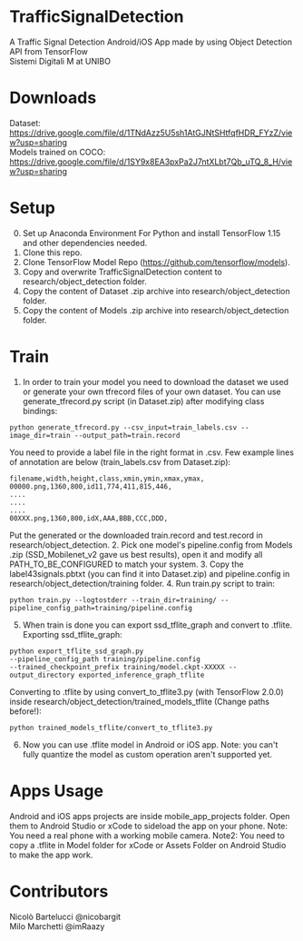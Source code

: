 # TrafficSignalDetection
A Traffic Signal Detection Android/iOS App made by using Object Detection API from TensorFlow<br>Sistemi Digitali M at UNIBO
# Downloads
Dataset: https://drive.google.com/file/d/1TNdAzz5U5sh1AtGJNtSHtfqfHDR_FYzZ/view?usp=sharing<br>
Models trained on COCO: https://drive.google.com/file/d/1SY9x8EA3pxPa2J7ntXLbt7Qb_uTQ_8_H/view?usp=sharing
# Setup
0. Set up Anaconda Environment For Python and install TensorFlow 1.15 and other dependencies needed.
1. Clone this repo.
2. Clone TensorFlow Model Repo (https://github.com/tensorflow/models).
3. Copy and overwrite TrafficSignalDetection content to research/object_detection folder.
4. Copy the content of Dataset .zip archive into research/object_detection folder.
5. Copy the content of Models .zip archive into research/object_detection folder.
# Train
1. In order to train your model you need to download the dataset we used or generate your own tfrecord files of your own dataset.
You can use generate_tfrecord.py script (in Dataset.zip) after modifying class bindings:
```
python generate_tfrecord.py --csv_input=train_labels.csv --image_dir=train --output_path=train.record
```
You need to provide a label file in the right format in .csv. 
Few example lines of annotation are below (train_labels.csv from Dataset.zip):
``` 
filename,width,height,class,xmin,ymin,xmax,ymax,
00000.png,1360,800,id11,774,411,815,446, 
....
....
....
00XXX.png,1360,800,idX,AAA,BBB,CCC,DDD,
```
Put the generated or the downloaded train.record and test.record in research/object_detection.
2. Pick one model's pipeline.config from Models .zip (SSD_Mobilenet_v2 gave us best results), open it and modify all PATH_TO_BE_CONFIGURED to match your system. 
3. Copy the label43signals.pbtxt (you can find it into Dataset.zip) and pipeline.config in research/object_detection/training folder.
4. Run train.py script to train:
```
python train.py --logtostderr --train_dir=training/ --pipeline_config_path=training/pipeline.config
```
5. When train is done you can export ssd_tflite_graph and convert to .tflite.
Exporting ssd_tflite_graph:
```
python export_tflite_ssd_graph.py 
--pipeline_config_path training/pipeline.config 
--trained_checkpoint_prefix training/model.ckpt-XXXXX --output_directory exported_inference_graph_tflite 
```
Converting to .tflite by using convert_to_tflite3.py (with TensorFlow 2.0.0) inside research/object_detection/trained_models_tflite (Change paths before!):
```
python trained_models_tflite/convert_to_tflite3.py
```
6. Now you can use .tflite model in Android or iOS app.
Note: you can't fully quantize the model as custom operation aren't supported yet.
# Apps Usage 
Android and iOS apps projects are inside mobile_app_projects folder. Open them to Android Studio or xCode to sideload the app on your phone. 
Note: You need a real phone with a working mobile camera.
Note2: You need to copy a .tflite in Model folder for xCode or Assets Folder on Android Studio to make the app work.
# Contributors
Nicolò Bartelucci @nicobargit<br>Milo Marchetti @imRaazy
